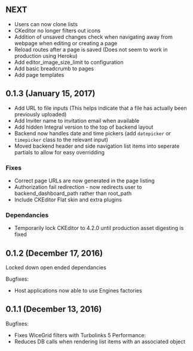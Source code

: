 ## NEXT
- Users can now clone lists
- CKeditor no longer filters out icons
- Addition of unsaved changes check when navigating away from webpage when editing or creating a page
- Reload routes after a page is saved (Does not seem to work in production using Heroku)
- Add editor_image_size_limit to configuration
- Add basic breadcrumb to pages
- Add page templates

## 0.1.3 (January 15, 2017)
- Add URL to file inputs (This helps indicate that a file has actually been previously uploaded)
- Add Inviter name to invitation email when available
- Add hidden Integral version to the top of backend layout
- Backend now handles date and time pickers (add `datepicker` or `timepicker` class to the relevant input)
- Moved backend header and side navigation list items into seperate partials to allow for easy overridding
### Fixes
- Correct page URLs are now generated in the page listing
- Authorization fail redirection - now redirects user to backend_dashboard_path rather than root_path
- Include CKEditor Flat skin and extra plugins
### Dependancies
- Temporarily lock CKEditor to 4.2.0 until production asset digesting is fixed

## 0.1.2 (December 17, 2016)
Locked down open ended dependancies

Bugfixes:
  - Host applications now able to use Engines factories

## 0.1.1 (December 13, 2016)

Bugfixes:
  - Fixes WiceGrid filters with Turbolinks 5
Performance:
  - Reduces DB calls when rendering list items with an associated object
